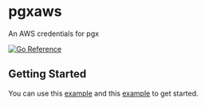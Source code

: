 # pgxaws

An AWS credentials for pgx

[![Go Reference](https://pkg.go.dev/badge/github.com/pgx-contrib/pgxaws.svg)](https://pkg.go.dev/github.com/pgx-contrib/pgxaws)

## Getting Started

You can use this [example](./connector_test.go) and this
[example](./cacher_test.go) to get started.

